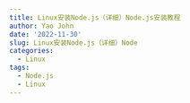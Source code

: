 ```yaml
---
title: Linux安装Node.js（详细）Node.js安装教程
author: Yao John
date: '2022-11-30'
slug: Linux安装Node.js（详细）Node
categories:
  - Linux
tags:
  - Node.js
  - Linux
---
```

